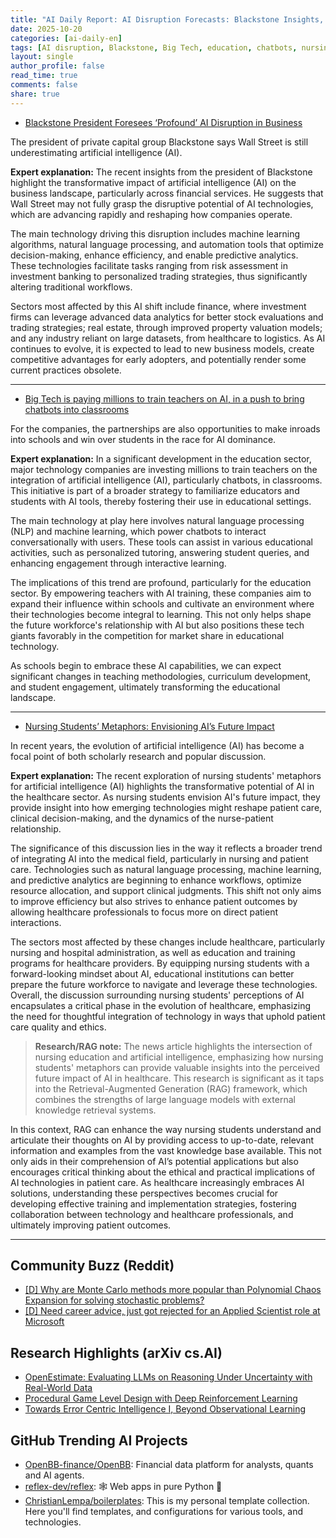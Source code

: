 ```yaml
---
title: "AI Daily Report: AI Disruption Forecasts: Blackstone Insights, Big Tech in Classrooms, and Nursing Students Explore AI's Future (2025-10-20)"
date: 2025-10-20
categories: [ai-daily-en]
tags: [AI disruption, Blackstone, Big Tech, education, chatbots, nursing students, future of work]
layout: single
author_profile: false
read_time: true
comments: false
share: true
---
```

- [Blackstone President Foresees ‘Profound’ AI Disruption in Business](https://www.pymnts.com/artificial-intelligence-2/2025/blackstone-president-foresees-profound-ai-disruption-in-business/)

The president of private capital group Blackstone says Wall Street is still underestimating artificial intelligence (AI).

**Expert explanation:**
The recent insights from the president of Blackstone highlight the transformative impact of artificial intelligence (AI) on the business landscape, particularly across financial services. He suggests that Wall Street may not fully grasp the disruptive potential of AI technologies, which are advancing rapidly and reshaping how companies operate.

The main technology driving this disruption includes machine learning algorithms, natural language processing, and automation tools that optimize decision-making, enhance efficiency, and enable predictive analytics. These technologies facilitate tasks ranging from risk assessment in investment banking to personalized trading strategies, thus significantly altering traditional workflows.

Sectors most affected by this AI shift include finance, where investment firms can leverage advanced data analytics for better stock evaluations and trading strategies; real estate, through improved property valuation models; and any industry reliant on large datasets, from healthcare to logistics. As AI continues to evolve, it is expected to lead to new business models, create competitive advantages for early adopters, and potentially render some current practices obsolete.

---
- [Big Tech is paying millions to train teachers on AI, in a push to bring chatbots into classrooms](https://www.santafenewmexican.com/news/education/big-tech-is-paying-millions-to-train-teachers-on-ai-in-a-push-to-bring/article_96e107cc-7a75-58e1-90ab-4510eaf57684.html)

For the companies, the partnerships are also opportunities to make inroads into schools and win over students in the race for AI dominance.

**Expert explanation:**
In a significant development in the education sector, major technology companies are investing millions to train teachers on the integration of artificial intelligence (AI), particularly chatbots, in classrooms. This initiative is part of a broader strategy to familiarize educators and students with AI tools, thereby fostering their use in educational settings.

The main technology at play here involves natural language processing (NLP) and machine learning, which power chatbots to interact conversationally with users. These tools can assist in various educational activities, such as personalized tutoring, answering student queries, and enhancing engagement through interactive learning.

The implications of this trend are profound, particularly for the education sector. By empowering teachers with AI training, these companies aim to expand their influence within schools and cultivate an environment where their technologies become integral to learning. This not only helps shape the future workforce's relationship with AI but also positions these tech giants favorably in the competition for market share in educational technology.

As schools begin to embrace these AI capabilities, we can expect significant changes in teaching methodologies, curriculum development, and student engagement, ultimately transforming the educational landscape.

---
- [Nursing Students’ Metaphors: Envisioning AI’s Future Impact](https://bioengineer.org/nursing-students-metaphors-envisioning-ais-future-impact/)

In recent years, the evolution of artificial intelligence (AI) has become a focal point of both scholarly research and popular discussion.

**Expert explanation:**
The recent exploration of nursing students' metaphors for artificial intelligence (AI) highlights the transformative potential of AI in the healthcare sector. As nursing students envision AI's future impact, they provide insight into how emerging technologies might reshape patient care, clinical decision-making, and the dynamics of the nurse-patient relationship.

The significance of this discussion lies in the way it reflects a broader trend of integrating AI into the medical field, particularly in nursing and patient care. Technologies such as natural language processing, machine learning, and predictive analytics are beginning to enhance workflows, optimize resource allocation, and support clinical judgments. This shift not only aims to improve efficiency but also strives to enhance patient outcomes by allowing healthcare professionals to focus more on direct patient interactions.

The sectors most affected by these changes include healthcare, particularly nursing and hospital administration, as well as education and training programs for healthcare providers. By equipping nursing students with a forward-looking mindset about AI, educational institutions can better prepare the future workforce to navigate and leverage these technologies. Overall, the discussion surrounding nursing students' perceptions of AI encapsulates a critical phase in the evolution of healthcare, emphasizing the need for thoughtful integration of technology in ways that uphold patient care quality and ethics.

> **Research/RAG note:**
> The news article highlights the intersection of nursing education and artificial intelligence, emphasizing how nursing students' metaphors can provide valuable insights into the perceived future impact of AI in healthcare. This research is significant as it taps into the Retrieval-Augmented Generation (RAG) framework, which combines the strengths of large language models with external knowledge retrieval systems. 

In this context, RAG can enhance the way nursing students understand and articulate their thoughts on AI by providing access to up-to-date, relevant information and examples from the vast knowledge base available. This not only aids in their comprehension of AI’s potential applications but also encourages critical thinking about the ethical and practical implications of AI technologies in patient care. As healthcare increasingly embraces AI solutions, understanding these perspectives becomes crucial for developing effective training and implementation strategies, fostering collaboration between technology and healthcare professionals, and ultimately improving patient outcomes.

---

## Community Buzz (Reddit)
- [[D] Why are Monte Carlo methods more popular than Polynomial Chaos Expansion for solving stochastic problems?](https://www.reddit.com/r/MachineLearning/comments/1o62zfe/d_why_are_monte_carlo_methods_more_popular_than/)
- [[D] Need career advice, just got rejected for an Applied Scientist role at Microsoft](https://www.reddit.com/r/MachineLearning/comments/1o5gojz/d_need_career_advice_just_got_rejected_for_an/)

## Research Highlights (arXiv cs.AI)
- [OpenEstimate: Evaluating LLMs on Reasoning Under Uncertainty with Real-World Data](https://arxiv.org/abs/2510.15096)
- [Procedural Game Level Design with Deep Reinforcement Learning](https://arxiv.org/abs/2510.15120)
- [Towards Error Centric Intelligence I, Beyond Observational Learning](https://arxiv.org/abs/2510.15128)

## GitHub Trending AI Projects
- [OpenBB-finance/OpenBB](OpenBB-finance/OpenBB): Financial data platform for analysts, quants and AI agents.
- [reflex-dev/reflex](reflex-dev/reflex): 🕸️ Web apps in pure Python 🐍
- [ChristianLempa/boilerplates](ChristianLempa/boilerplates): This is my personal template collection. Here you'll find templates, and configurations for various tools, and technologies.
